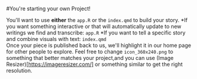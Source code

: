 #You're starting your own Project!

You'll want to use **either** the `app.R` or the `index.qmd` to build your story.
*If you want something interactive or that will automatically update to new writings we find and transcribe: `app.R`
*If you want to tell a specific story and combine visuals with text: `index.qmd`
<br>
Once your piece is published back to us, we'll highlight it in our home page for other people to explore. Feel free to change 
`icon_360x240.png` to something that better matches your project,and you can use (Image Resizer)[https://imageresizer.com/] or something similar to get the right resolution.
